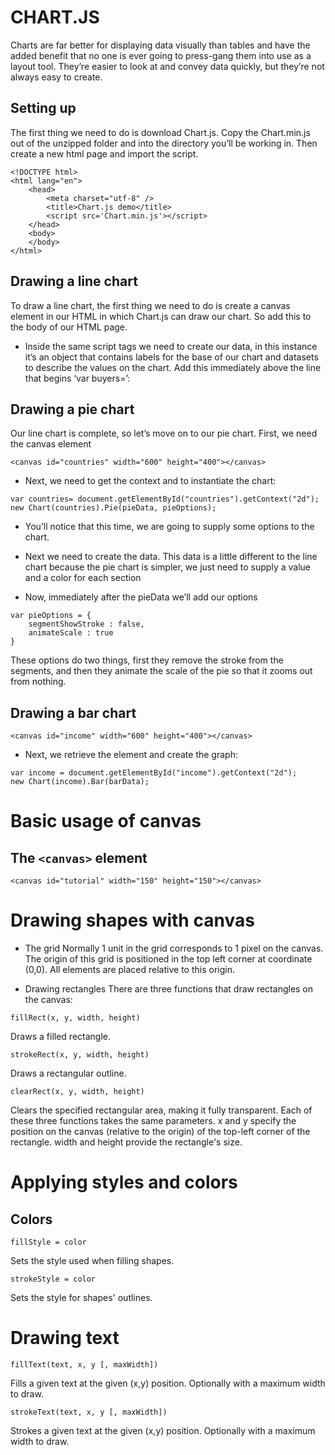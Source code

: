 # CHART.JS
Charts are far better for displaying data visually than tables and have the added benefit that no one is ever going to press-gang them into use as a layout tool. They’re easier to look at and convey data quickly, but they’re not always easy to create.

## Setting up
The first thing we need to do is download Chart.js. Copy the Chart.min.js out of the unzipped folder and into the directory you’ll be working in. Then create a new html page and import the script.

```
<!DOCTYPE html>
<html lang="en">
    <head>
        <meta charset="utf-8" />
        <title>Chart.js demo</title>
        <script src='Chart.min.js'></script>
    </head>
    <body>
    </body>
</html>
```
## Drawing a line chart
To draw a line chart, the first thing we need to do is create a canvas element in our HTML in which Chart.js can draw our chart. So add this to the body of our HTML page.



* Inside the same script tags we need to create our data, in this instance it’s an object that contains labels for the base of our chart and datasets to describe the values on the chart. Add this immediately above the line that begins ‘var buyers=’:



## Drawing a pie chart
Our line chart is complete, so let’s move on to our pie chart. First, we need the canvas element

```
<canvas id="countries" width="600" height="400"></canvas>
```

* Next, we need to get the context and to instantiate the chart:

```
var countries= document.getElementById("countries").getContext("2d");
new Chart(countries).Pie(pieData, pieOptions);
```

* You’ll notice that this time, we are going to supply some options to the chart.

* Next we need to create the data. This data is a little different to the line chart because the pie chart is simpler, we just need to supply a value and a color for each section

* Now, immediately after the pieData we’ll add our options

```
var pieOptions = {
	segmentShowStroke : false,
	animateScale : true
}
```

These options do two things, first they remove the stroke from the segments, and then they animate the scale of the pie so that it zooms out from nothing.

## Drawing a bar chart

```
<canvas id="income" width="600" height="400"></canvas>
```

* Next, we retrieve the element and create the graph:

```
var income = document.getElementById("income").getContext("2d");
new Chart(income).Bar(barData);
```



# Basic usage of canvas

## The `<canvas>` element

```
<canvas id="tutorial" width="150" height="150"></canvas>
```

# Drawing shapes with canvas
* The grid
 Normally 1 unit in the grid corresponds to 1 pixel on the canvas. The origin of this grid is positioned in the top left corner at coordinate (0,0). All elements are placed relative to this origin. 

* Drawing rectangles
 There are three functions that draw rectangles on the canvas:

`fillRect(x, y, width, height)`

Draws a filled rectangle.

`strokeRect(x, y, width, height)`

Draws a rectangular outline.

`clearRect(x, y, width, height)`

Clears the specified rectangular area, making it fully transparent.
Each of these three functions takes the same parameters. x and y specify the position on the canvas (relative to the origin) of the top-left corner of the rectangle. width and height provide the rectangle's size.

# Applying styles and colors
## Colors

`fillStyle = color`

Sets the style used when filling shapes.

`strokeStyle = color`

Sets the style for shapes' outlines.

# Drawing text

`fillText(text, x, y [, maxWidth])`

Fills a given text at the given (x,y) position. Optionally with a maximum width to draw.

`strokeText(text, x, y [, maxWidth])`

Strokes a given text at the given (x,y) position. Optionally with a maximum width to draw.
